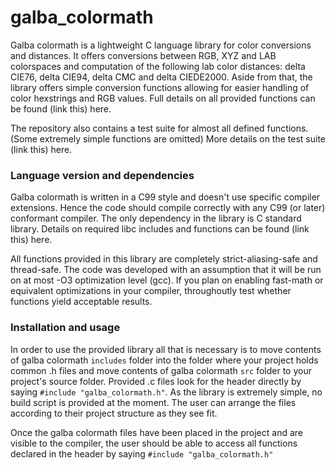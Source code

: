 # galba_colormath
Galba colormath is a lightweight C language library for color conversions and distances. It offers conversions between RGB, XYZ and LAB colorspaces and computation of the following lab color distances: delta CIE76, delta CIE94, delta CMC and delta CIEDE2000. Aside from that, the library offers simple conversion functions allowing for easier handling of color hexstrings and RGB values. Full details on all provided functions can be found (link this) here.

The repository also contains a test suite for almost all defined functions. (Some extremely simple functions are omitted) More details on the test suite (link this) here.

### Language version and dependencies
Galba colormath is written in a C99 style and doesn't use specific compiler extensions. Hence the code should compile correctly with any C99 (or later) conformant compiler. The only dependency in the library is C standard library. Details on required libc includes and functions can be found (link this) here.

All functions provided in this library are completely strict-aliasing-safe and thread-safe. The code was developed with an assumption that it will be run on at most -O3 optimization level (gcc). If you plan on enabling fast-math or equivalent optimizations in your compiler, throughoutly test whether functions yield acceptable results. 

### Installation and usage
In order to use the provided library all that is necessary is to move contents of galba colormath ```includes``` folder into the folder where your project holds common .h files and move contents of galba colormath ```src``` folder to your project's source folder. Provided .c files look for the header directly by saying ```#include "galba_colormath.h"```. As the library is extremely simple, no build script is provided at the moment. The user can arrange the files according to their project structure as they see fit.

Once the galba colormath files have been placed in the project and are visible to the compiler, the user should be able to access all functions declared in the header by saying ```#include "galba_colormath.h"``` 
